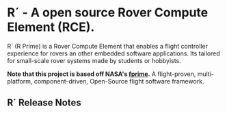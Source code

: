 # R´ - A open source Rover Compute Element (RCE).

R´ (R Prime) is a Rover Compute Element that enables a flight controller experience for rovers an other embedded software applications. Its tailored for small-scale rover systems made by students or hobbyists.

**Note that this project is based off NASA's [fprime](https://github.com/nasa/fprime).** A flight-proven, multi-platform, component-driven, Open-Source flight software framework. 

## R´ Release Notes
